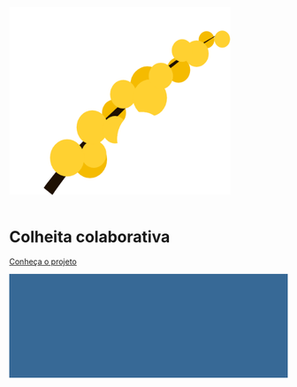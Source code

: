 <br>
<br>
<br>

<img src="img/identidade/gitpages/gitpage_logo.png" width="400" height="340">

<br>
<br>

<h1 class="title-home fadeIn" color="white"> Colheita colaborativa </h1>

[Conheça o projeto](home.md)

![](img/identidade/gitpages/gitpage_background.png)
